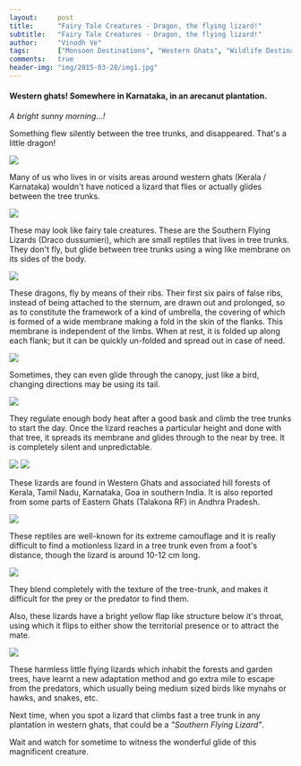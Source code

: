 ```yaml
---
layout:     post
title:      "Fairy Tale Creatures - Dragon, the flying lizard!"
subtitle:   "Fairy Tale Creatures - Dragon, the flying lizard!"
author:     "Vinodh Ve"
tags:       ["Monsoon Destinations", "Western Ghats", "Wildlife Destinations"]
comments:   true
header-img: "img/2015-03-28/img1.jpg"
---
```


<h4>
Western ghats! Somewhere in Karnataka, in an arecanut plantation.
</h4>

<em>
A bright sunny morning...! 	
</em>

<p>
Something flew silently between the tree trunks, and disappeared. That's a little dragon!
</p>

<img src="{{ site.baseurl }}/img/2015-03-28/img2.jpg">

<p>
Many of us who lives in or visits areas around western ghats (Kerala / Karnataka) wouldn't have noticed a lizard that flies or actually glides between the tree trunks. 
</p>

<img src="{{ site.baseurl }}/img/2015-03-28/img3.jpg">

<p>
These may look like fairy tale creatures. These are the Southern Flying Lizards (Draco dussumieri), which are small reptiles that lives in tree trunks. They don't fly, but glide between tree trunks using a wing like membrane on its sides of the body. 
</p>

<img src="{{ site.baseurl }}/img/2015-03-28/img4.jpg">

<p>
These dragons, fly by means of their ribs. Their first six pairs of false ribs, instead of being attached to the sternum, are drawn out and prolonged, so as to constitute the framework of a kind of umbrella, the covering of which is formed of a wide membrane making a fold in the skin of the flanks. This membrane is independent of the limbs. When at rest, it is folded up along each flank; but it can be quickly un-folded and spread out in case of need. 
</p>

<img src="{{ site.baseurl }}/img/2015-03-28/img5.png">

<p>
Sometimes, they can even glide through the canopy, just like a bird, changing directions may be using its tail.
</p>


<img src="{{ site.baseurl }}/img/2015-03-28/img6.jpg">

<p>
They regulate enough body heat after a good bask and climb the tree trunks to start the day. Once the lizard reaches a particular height and done with that tree, it spreads its membrane and glides through to the near by tree. It is completely silent and unpredictable. 
</p>

<img src="{{ site.baseurl }}/img/2015-03-28/img7.jpg">
<img src="{{ site.baseurl }}/img/2015-03-28/img8.jpg">

<p>
These lizards are found in Western Ghats and associated hill forests of Kerala, Tamil Nadu, Karnataka, Goa in southern India. It is also reported from some parts of Eastern Ghats (Talakona RF) in Andhra Pradesh.
</p>

<img src="{{ site.baseurl }}/img/2015-03-28/img9.jpg">

<p>
These reptiles are well-known for its extreme camouflage and it is really difficult to find a motionless lizard in a tree trunk even from a foot's distance, though the lizard is around 10-12 cm long. 
</p>

<img src="{{ site.baseurl }}/img/2015-03-28/img10.jpg">

<p>
They blend completely with the texture of the tree-trunk, and makes it difficult for the prey or the predator to find them. 
</p>

<p>
Also, these lizards have a bright yellow flap like structure below it's throat, using which it flips to either show the territorial presence or to attract the mate.
</p>

<img src="{{ site.baseurl }}/img/2015-03-28/img11.jpg">

<p>
These harmless little flying lizards which inhabit the forests and garden trees, have learnt a new adaptation method and go extra mile to escape from the predators, which usually being medium sized birds like mynahs or hawks, and snakes, etc. 
</p>

<p>
Next time, when you spot a lizard that climbs fast a tree trunk in any plantation in western ghats, that could be a <em>"Southern Flying Lizard"</em>.
</p>

<p>
Wait and watch for sometime to witness the wonderful glide of this magnificent creature.
</p>


